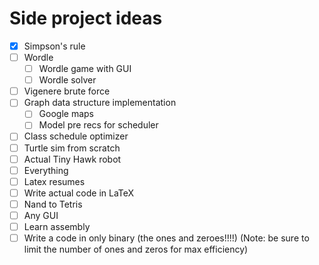 # Side project ideas 
- [x] Simpson's rule
- [ ] Wordle 
  - [ ] Wordle game with GUI
  - [ ] Wordle solver 
- [ ] Vigenere brute force 
- [ ] Graph data structure implementation 
  - [ ] Google maps 
  - [ ] Model pre recs for scheduler
- [ ] Class schedule optimizer 
- [ ] Turtle sim from scratch 
- [ ] Actual Tiny Hawk robot 
- [ ] Everything
- [ ] Latex resumes 
- [ ] Write actual code in LaTeX
- [ ] Nand to Tetris
- [ ] Any GUI
- [ ] Learn assembly 
- [ ] Write a code in only binary (the ones and zeroes!!!!) (Note: be sure to limit the number of ones and zeros for max efficiency)